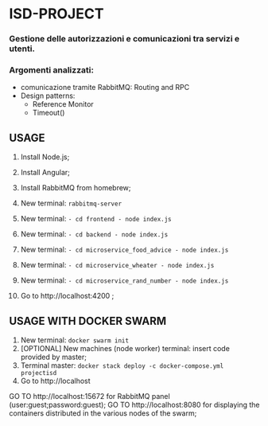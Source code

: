 # ISD-PROJECT

### Gestione delle autorizzazioni e comunicazioni tra servizi e utenti.

### Argomenti analizzati: 
 - comunicazione tramite RabbitMQ: Routing and RPC
 - Design patterns:
    -   Reference Monitor
    -   Timeout()



## USAGE

1) Install Node.js;
2) Install Angular;
3) Install RabbitMQ from homebrew;

4) New terminal: ``` rabbitmq-server ```
5) New terminal:
        ```
         - cd frontend
         - node index.js
        ```
6) New terminal:
        ```
        - cd backend
        - node index.js
        ```
7) New terminal:
        ```
        - cd microservice_food_advice
        - node index.js
        ```
8) New terminal:
        ```
        - cd microservice_wheater
        - node index.js 
        ```
9) New terminal:
        ```
        - cd microservice_rand_number
        - node index.js 
        ```

10) Go to http://localhost:4200 ;


## USAGE WITH DOCKER SWARM

1) New terminal: ``` docker swarm init ```
2) [OPTIONAL] New machines (node worker) terminal: insert code provided by master;
3) Terminal master: ``` docker stack deploy -c docker-compose.yml projectisd ```
4) Go to http://localhost 



GO TO http://localhost:15672 for RabbitMQ panel (user:guest;password:guest);
GO TO http://localhost:8080 for displaying the containers distributed in the various nodes of the swarm;


